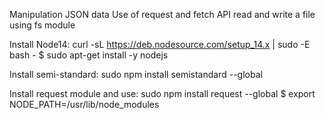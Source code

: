 Manipulation JSON data
Use of request and fetch API
read and write a file using fs module

Install Node14:
curl -sL https://deb.nodesource.com/setup_14.x | sudo -E bash -
$ sudo apt-get install -y nodejs

Install semi-standard:
sudo npm install semistandard --global

Install request module and use:
sudo npm install request --global
$ export NODE_PATH=/usr/lib/node_modules
